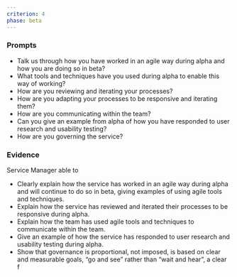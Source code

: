 ```yaml
---
criterion: 4
phase: beta
---
```


### Prompts

* Talk us through how you have worked in an agile way during alpha and how you are doing so in beta?
* What tools and techniques have you used during alpha to enable this way of working?
* How are you reviewing and iterating your processes?
* How are you adapting your processes to be responsive and iterating them?
* How are you communicating within the team?
* Can you give an example from alpha of how you have responded to user research and usability testing?
* How are you governing the service?

### Evidence

Service Manager able to

* Clearly explain how the service has worked in an agile way during alpha and will continue to do so in beta, giving examples of using agile tools and techniques.
* Explain how the service has reviewed and iterated their processes to be responsive during alpha.
* Explain how the team has used agile tools and techniques to communicate within the team.
* Give an example of how the service has responded to user research and usability testing during alpha.
* Show that governance is proportional, not imposed, is based on clear and measurable goals, “go and see” rather than “wait and hear”, a clear f
